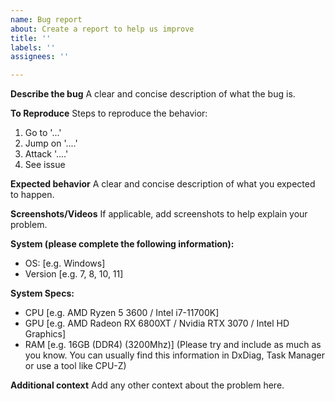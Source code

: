```yaml
---
name: Bug report
about: Create a report to help us improve
title: ''
labels: ''
assignees: ''

---
```


**Describe the bug**
A clear and concise description of what the bug is.

**To Reproduce**
Steps to reproduce the behavior:
1. Go to '...'
2. Jump on '....'
3. Attack '....'
4. See issue

**Expected behavior**
A clear and concise description of what you expected to happen.

**Screenshots/Videos**
If applicable, add screenshots to help explain your problem.

**System (please complete the following information):**
 - OS: [e.g. Windows]
 - Version [e.g. 7, 8, 10, 11]

**System Specs:**
 - CPU [e.g. AMD Ryzen  5 3600 / Intel i7-11700K]
 - GPU [e.g. AMD Radeon RX 6800XT / Nvidia RTX 3070 / Intel HD Graphics]
 - RAM [e.g. 16GB (DDR4) (3200Mhz)]
(Please try and include as much as you know. You can usually find this information in DxDiag, Task Manager or use a tool like CPU-Z)

**Additional context**
Add any other context about the problem here.

